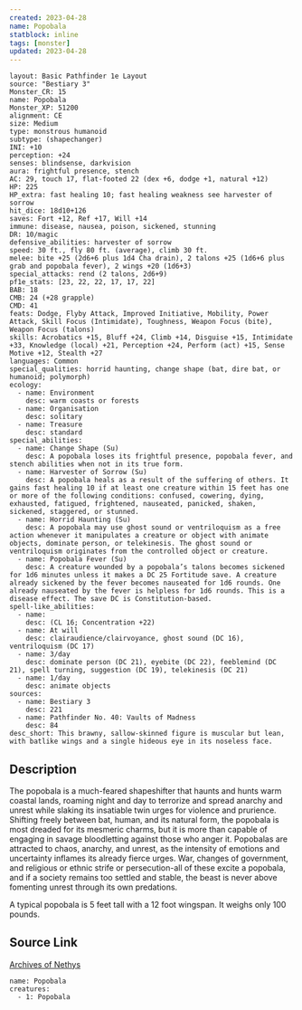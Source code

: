 ```yaml
---
created: 2023-04-28
name: Popobala
statblock: inline
tags: [monster]
updated: 2023-04-28
---
```

```statblock
layout: Basic Pathfinder 1e Layout
source: "Bestiary 3"
Monster_CR: 15
name: Popobala
Monster_XP: 51200
alignment: CE
size: Medium
type: monstrous humanoid
subtype: (shapechanger)
INI: +10
perception: +24
senses: blindsense, darkvision
aura: frightful presence, stench
AC: 29, touch 17, flat-footed 22 (dex +6, dodge +1, natural +12)
HP: 225
HP_extra: fast healing 10; fast healing weakness see harvester of sorrow
hit_dice: 18d10+126
saves: Fort +12, Ref +17, Will +14
immune: disease, nausea, poison, sickened, stunning
DR: 10/magic
defensive_abilities: harvester of sorrow
speed: 30 ft., fly 80 ft. (average), climb 30 ft.
melee: bite +25 (2d6+6 plus 1d4 Cha drain), 2 talons +25 (1d6+6 plus grab and popobala fever), 2 wings +20 (1d6+3)
special_attacks: rend (2 talons, 2d6+9)
pf1e_stats: [23, 22, 22, 17, 17, 22]
BAB: 18
CMB: 24 (+28 grapple)
CMD: 41
feats: Dodge, Flyby Attack, Improved Initiative, Mobility, Power Attack, Skill Focus (Intimidate), Toughness, Weapon Focus (bite), Weapon Focus (talons)
skills: Acrobatics +15, Bluff +24, Climb +14, Disguise +15, Intimidate +33, Knowledge (local) +21, Perception +24, Perform (act) +15, Sense Motive +12, Stealth +27
languages: Common
special_qualities: horrid haunting, change shape (bat, dire bat, or humanoid; polymorph)
ecology:
  - name: Environment
    desc: warm coasts or forests
  - name: Organisation
    desc: solitary
  - name: Treasure
    desc: standard
special_abilities:
  - name: Change Shape (Su)
    desc: A popobala loses its frightful presence, popobala fever, and stench abilities when not in its true form.
  - name: Harvester of Sorrow (Su)
    desc: A popobala heals as a result of the suffering of others. It gains fast healing 10 if at least one creature within 15 feet has one or more of the following conditions: confused, cowering, dying, exhausted, fatigued, frightened, nauseated, panicked, shaken, sickened, staggered, or stunned.
  - name: Horrid Haunting (Su)
    desc: A popobala may use ghost sound or ventriloquism as a free action whenever it manipulates a creature or object with animate objects, dominate person, or telekinesis. The ghost sound or ventriloquism originates from the controlled object or creature.
  - name: Popobala Fever (Su)
    desc: A creature wounded by a popobala’s talons becomes sickened for 1d6 minutes unless it makes a DC 25 Fortitude save. A creature already sickened by the fever becomes nauseated for 1d6 rounds. One already nauseated by the fever is helpless for 1d6 rounds. This is a disease effect. The save DC is Constitution-based.
spell-like_abilities:
  - name:
    desc: (CL 16; Concentration +22)
  - name: At will
    desc: clairaudience/clairvoyance, ghost sound (DC 16), ventriloquism (DC 17)
  - name: 3/day
    desc: dominate person (DC 21), eyebite (DC 22), feeblemind (DC 21), spell turning, suggestion (DC 19), telekinesis (DC 21)
  - name: 1/day
    desc: animate objects
sources:
  - name: Bestiary 3
    desc: 221
  - name: Pathfinder No. 40: Vaults of Madness
    desc: 84
desc_short: This brawny, sallow-skinned figure is muscular but lean, with batlike wings and a single hideous eye in its noseless face.
```
## Description
The popobala is a much-feared shapeshifter that haunts and hunts warm coastal lands, roaming night and day to terrorize and spread anarchy and unrest while slaking its insatiable twin urges for violence and prurience. Shifting freely between bat, human, and its natural form, the popobala is most dreaded for its mesmeric charms, but it is more than capable of engaging in savage bloodletting against those who anger it. Popobalas are attracted to chaos, anarchy, and unrest, as the intensity of emotions and uncertainty inflames its already fierce urges. War, changes of government, and religious or ethnic strife or persecution-all of these excite a popobala, and if a society remains too settled and stable, the beast is never above fomenting unrest through its own predations.

A typical popobala is 5 feet tall with a 12 foot wingspan. It weighs only 100 pounds.
## Source Link
[Archives of Nethys](https://aonprd.com/MonsterDisplay.aspx?ItemName=Popobala)
```encounter-table
name: Popobala
creatures:
  - 1: Popobala
```
